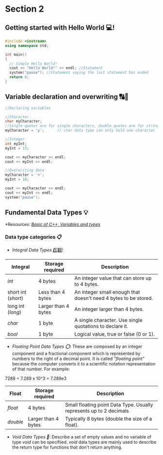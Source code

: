 # Section 2

## Getting started with Hello World 💻!

```C++
#include <iostream>
using namespace std;

int main() 
{
  // Simple Hello World!
  cout << "Hello World!" << endl; //Statement
  system("pause"); //Statement saying the last statement has ended
  return 0;
}
```
## Variable declaration and overwriting 🔠🔢
```C++
//Declaring variables

//Character
char myCharacter;
//Single quotes are for single characters, double quotes are for strings
myCharacter = 'y';		// char data type can only hold one character

//Integer
int myInt;
myInt = 13;

cout << myCharacter << endl;
cout << myInt << endl;

//Overwriting data
myCharacter = 'n';
myInt = 10;

cout << myCharacter << endl;
cout << myInt << endl;
system("pause");
```
## Fundamental Data Types 💡
*Resources: *[Basic of C++, Variables and types](https://cplusplus.com/doc/tutorial/variables/)*
### **Data type categories 📋**
- *Integral Data Types 1️⃣0️⃣*:

| Integral |   Storage required   |   Description |
| -------- | -------- | --------|
| *int* | 4 bytes | An integer value that can store up to 4 bytes. |
| short int (*short*) | Less than 4 bytes | An integer small enough that doesn't need 4 bytes to be stored. |
| long int (*long*) | Larger than 4 bytes | An integer larger than 4 bytes. |
| *char* | 1 byte | A single character. Use single quotations to declare it. |
| *bool* | 1 byte | Logical value, true or false (0 or 1). |

- *Floating Point Data Types ⭕*: These are composed by an integer component and a fractional component which is represented by numbers to the right of a decimal point. It is called *"floating point"* because the computer converts it to a scientific notation representation of that number. For example:

7289 = 7.289 x 10^3 = 7.289e3 

| Float |   Storage required   |   Description |
| -------- | -------- | --------|
| *float* | 4 bytes | Small floating point Data Type. Usually represents up to 2 decimals  |
| *double* | Larger than 4 bytes | Typically 8 bytes (double the size of a float). |

- *Void Data Types 🔮*: Describe a set of empty values and no variable of type *void* can be specifiied. *void* data types are mainly used to describe the return type for functions that don't return anything.
